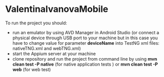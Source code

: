 # ValentinaIvanovaMobile
To run the project you should:
-	run an emulator by using AVD Manager in Android Studio (or connect a physical device through USB port to your machine but in this case you have to change value for parameter **deviceName** into TestNG xml files: nativeTNG.xml and webTNG.xml)   
-	start the Appium server at your machine 
-	clone repository and run the project from command line by using **mvn clean test -P native** (for native application tests ) or **mvn clean test -P web** (for web test)
